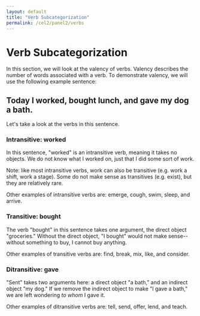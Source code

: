```yaml
---
layout: default
title: "Verb Subcategorization"
permalink: /cel2/panel2/verbs
---
```


# Verb Subcategorization

In this section, we will look at the valency of verbs. Valency describes the number of words associated with a verb. To demonstrate valency, we will use the following example sentence:

## Today I worked, bought lunch, and gave my dog a bath.

Let's take a look at the verbs in this sentence.

### Intransitive: worked

In this sentence, "worked" is an intransitive verb, meaning it takes no objects. We do not know what I worked on, just that I did some sort of work. 

Note: like most intransitive verbs, work can also be transitive (e.g. work a shift, work a stage). Some do not make sense as transitives (e.g. exist), but they are relatively rare.

Other examples of intransitive verbs are: emerge, cough, swim, sleep, and arrive.

### Transitive: bought

The verb "bought" in this sentence takes one argument, the direct object "groceries." Without the direct object, "I bought" would not make sense--without something to buy, I cannot buy anything.

Other examples of transitive verbs are: find, break, mix, like, and consider.

### Ditransitive: gave
"Sent" takes two arguments here: a direct object "a bath," and an indirect object "my dog." If we remove the indirect object to make "I gave a bath," we are left wondering *to whom* I gave it.

Other examples of ditransitive verbs are: tell, send, offer, lend, and teach.



